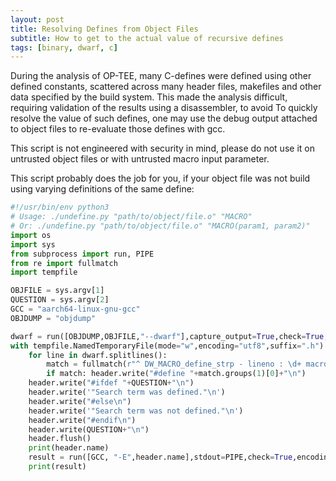 ```yaml
---
layout: post
title: Resolving Defines from Object Files
subtitle: How to get to the actual value of recursive defines
tags: [binary, dwarf, c]
---
```


During the analysis of OP-TEE, many C-defines were defined using other defined constants, scattered across many header files, makefiles and other data specified by the build system.
This made the analysis difficult, requiring validation of the results using a disassembler, to avoid 
To quickly resolve the value of such defines, one may use the debug output attached to object files to re-evaluate those defines with gcc.

This script is not engineered with security in mind, please do not use it on untrusted object files or with untrusted macro input parameter.

This script probably does the job for you, if your object file was not build using varying definitions of the same define:

```py
#!/usr/bin/env python3
# Usage: ./undefine.py "path/to/object/file.o" "MACRO"
# Or: ./undefine.py "path/to/object/file.o" "MACRO(param1, param2)"
import os
import sys
from subprocess import run, PIPE
from re import fullmatch
import tempfile

OBJFILE = sys.argv[1]
QUESTION = sys.argv[2]
GCC = "aarch64-linux-gnu-gcc"
OBJDUMP = "objdump"

dwarf = run([OBJDUMP,OBJFILE,"--dwarf"],capture_output=True,check=True,encoding="utf8").stdout
with tempfile.NamedTemporaryFile(mode="w",encoding="utf8",suffix=".h") as header:
    for line in dwarf.splitlines():
        match = fullmatch(r"^ DW_MACRO_define_strp - lineno : \d+ macro : (.*)$",line)
        if match: header.write("#define "+match.groups(1)[0]+"\n")
    header.write("#ifdef "+QUESTION+"\n")
    header.write('"Search term was defined."\n')
    header.write("#else\n")
    header.write('"Search term was not defined."\n')
    header.write("#endif\n")
    header.write(QUESTION+"\n")
    header.flush()
    print(header.name)
    result = run([GCC, "-E",header.name],stdout=PIPE,check=True,encoding="utf8").stdout
    print(result)
```


